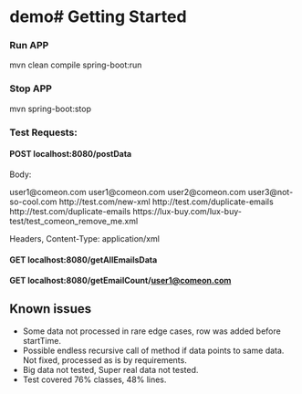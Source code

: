 # demo# Getting Started

### Run APP
mvn clean compile spring-boot:run

### Stop APP
mvn spring-boot:stop

### Test Requests:
#### POST localhost:8080/postData
Body:
<?xml version = "1.0"?>
<dataset>
    <emails>
        <email>user1@comeon.com</email>
        <email>user1@comeon.com</email>
        <email>user2@comeon.com</email>
        <email>user3@not-so-cool.com</email>
    </emails>
    <resources>
        <url>http://test.com/new-xml</url>
        <url>http://test.com/duplicate-emails</url>
        <url>http://test.com/duplicate-emails</url>
        <url>https://lux-buy.com/lux-buy-test/test_comeon_remove_me.xml</url>
    </resources>
</dataset>

Headers, Content-Type: application/xml

#### GET localhost:8080/getAllEmailsData

#### GET localhost:8080/getEmailCount/user1@comeon.com

## Known issues
* Some data not processed in rare edge cases, row was added before startTime.
* Possible endless recursive call of method if data points to same data. Not fixed, processed as is by requirements. 
* Big data not tested, Super real data not tested.
* Test covered 76% classes, 48% lines. 

